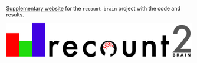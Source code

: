 [Supplementary website](http://LieberInstitute.github.io/recount-brain/) for the `recount-brain` project with the code and results.

<a href="https://jhubiostatistics.shinyapps.io/recount/"><img src="https://raw.githubusercontent.com/LieberInstitute/recount-brain/master/recount_brain.png" align="center"></a>
